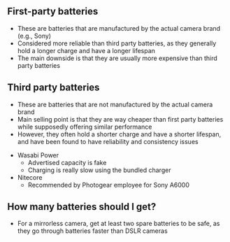 ## First-party batteries

* These are batteries that are manufactured by the actual camera brand (e.g., Sony)
* Considered more reliable than third party batteries, as they generally hold a longer charge and have a longer lifespan
* The main downside is that they are usually more expensive than third party batteries

## Third party batteries

* These are batteries that are not manufactured by the actual camera brand
* Main selling point is that they are way cheaper than first party batteries while supposedly offering similar performance
* However, they often hold a shorter charge and have a shorter lifespan, and have been found to have reliability and consistency issues
- Wasabi Power
	- Advertised capacity is fake
	- Charging is really slow using the bundled charger
- Nitecore
	- Recommended by Photogear employee for Sony A6000

## How many batteries should I get?

- For a mirrorless camera, get at least two spare batteries to be safe, as they go through batteries faster than DSLR cameras